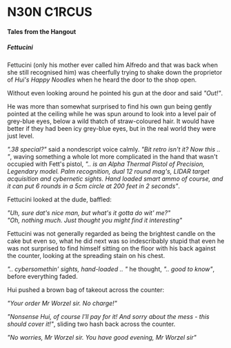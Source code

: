 # N30N C1RCUS

#### Tales from the Hangout

##### Fettucini

Fettucini (only his mother ever called him Alfredo and that was back when she still recognised him) was cheerfully trying to shake down the proprietor of _Hui's Happy Noodles_ when he heard the door to the shop open.

Without even looking around he pointed his gun at the door and said _"Out!"_.

He was more than somewhat surprised to find his own gun being gently pointed at the ceiling while he was spun around to look into a level pair of grey-blue eyes, below a wild thatch of straw-coloured hair. It would have better if they had been icy grey-blue eyes, but in the real world they were just level.

  _".38 special?"_ said a nondescript voice calmly. _"Bit retro isn't it? Now this .. "_, waving something a whole lot more complicated in the hand that wasn't occupied with Fett's pistol, _".. is an Alpha Thermal  Pistol of Precision, Legendary model. Palm recognition, dual 12 round mag's, LIDAR target acquisition and cybernetic sights. Hand loaded smart ammo of course, and it can put 6 rounds in a 5cm circle at 200 feet in 2 seconds"_.

Fettucini looked at the dude, baffled:

  _"Uh, sure dat's nice man, but what's it gotta do wit' me?"_  
  _"Oh, nothing much. Just thought you might find it interesting"_

Fettucini was not generally regarded as being the brightest candle on the cake but even so, what he did next was so indescribably stupid that even he was not surprised to find himself sitting on the floor with his back against the counter, looking at the spreading stain on his chest.

  _".. cybersomethin' sights, hand-loaded .. "_ he thought, _".. good to know"_, before everything faded.

Hui pushed a brown bag of takeout across the counter:

  _"Your order Mr Worzel sir. No charge!"_
  
  _"Nonsense Hui, of course I'll pay for it! And sorry about the mess - this should cover it!"_, sliding two hash back across the counter.
  
  _"No worries, Mr Worzel sir. You have good evening, Mr Worzel sir"_
  
